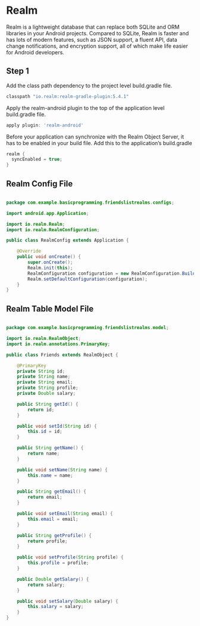 # Realm
Realm is a lightweight database that can replace both SQLite and ORM libraries in your Android projects. Compared to SQLite, Realm is faster and has lots of modern features, such as JSON support, a fluent API, data change notifications, and encryption support, all of which make life easier for Android developers.

## Step 1

Add the class path dependency to the project level build.gradle file.

```gradle
classpath "io.realm:realm-gradle-plugin:5.4.1"
```
Apply the realm-android plugin to the top of the application level build.gradle file.

```gradle
apply plugin: 'realm-android'
```
Before your application can synchronize with the Realm Object Server, it has to be enabled in your build file. Add this to the application’s build.gradle

```gradle
realm {
  syncEnabled = true;
}
```
## Realm Config File

```java

package com.example.basicprogramming.friendslistrealms.configs;

import android.app.Application;

import io.realm.Realm;
import io.realm.RealmConfiguration;

public class RealmConfig extends Application {

    @Override
    public void onCreate() {
        super.onCreate();
        Realm.init(this);
        RealmConfiguration configuration = new RealmConfiguration.Builder().name("frienddb.realm").build();
        Realm.setDefaultConfiguration(configuration);
    }
}

```

## Realm Table Model File

```java

package com.example.basicprogramming.friendslistrealms.model;

import io.realm.RealmObject;
import io.realm.annotations.PrimaryKey;

public class Friends extends RealmObject {

    @PrimaryKey
    private String id;
    private String name;
    private String email;
    private String profile;
    private Double salary;

    public String getId() {
        return id;
    }

    public void setId(String id) {
        this.id = id;
    }

    public String getName() {
        return name;
    }

    public void setName(String name) {
        this.name = name;
    }

    public String getEmail() {
        return email;
    }

    public void setEmail(String email) {
        this.email = email;
    }

    public String getProfile() {
        return profile;
    }

    public void setProfile(String profile) {
        this.profile = profile;
    }

    public Double getSalary() {
        return salary;
    }

    public void setSalary(Double salary) {
        this.salary = salary;
    }
}


```
